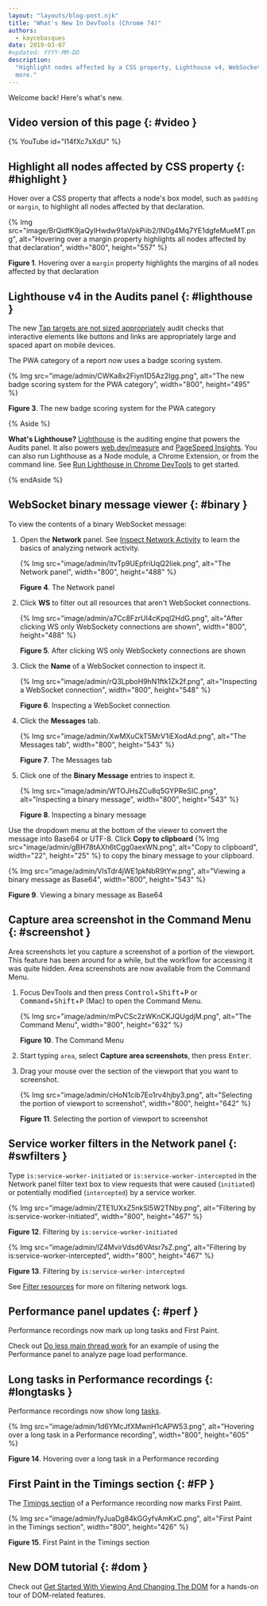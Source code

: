 ```yaml
---
layout: "layouts/blog-post.njk"
title: "What's New In DevTools (Chrome 74)"
authors:
  - kaycebasques
date: 2019-03-07
#updated: YYYY-MM-DD
description:
  "Highlight nodes affected by a CSS property, Lighthouse v4, WebSocket binary message viewer, and
  more."
---
```


Welcome back! Here's what's new.

## Video version of this page {: #video }

{% YouTube id="I14fXc7sXdU" %}

## Highlight all nodes affected by CSS property {: #highlight }

Hover over a CSS property that affects a node's box model, such as `padding` or `margin`, to
highlight all nodes affected by that declaration.

{% Img src="image/BrQidfK9jaQyIHwdw91aVpkPiib2/lN0g4Mq7YE1dgfeMueMT.png", alt="Hovering over a margin property highlights all nodes affected by that declaration", width="800", height="557" %}

**Figure 1**. Hovering over a `margin` property highlights the margins of all nodes affected by that
declaration

## Lighthouse v4 in the Audits panel {: #lighthouse }

The new [Tap targets are not sized appropriately][1] audit checks that interactive elements like
buttons and links are appropriately large and spaced apart on mobile devices.

The PWA category of a report now uses a badge scoring system.

{% Img src="image/admin/CWKa8x2Fiyn1D5Az2Igg.png", alt="The new badge scoring system for the PWA category", width="800", height="495" %}

**Figure 3**. The new badge scoring system for the PWA category

{% Aside %}

**What's Lighthouse?** [Lighthouse][2] is the auditing engine that powers the Audits panel. It also
powers [web.dev/measure][3] and [PageSpeed Insights][4]. You can also run Lighthouse as a Node
module, a Chrome Extension, or from the command line. See [Run Lighthouse in Chrome DevTools][5] to
get started.

{% endAside %}

## WebSocket binary message viewer {: #binary }

To view the contents of a binary WebSocket message:

1.  Open the **Network** panel. See [Inspect Network Activity][6] to learn the basics of analyzing
    network activity.

    {% Img src="image/admin/ItvTp9UEpfriUqQ2Iiek.png", alt="The Network panel", width="800", height="488" %}

    **Figure 4**. The Network panel

2.  Click **WS** to filter out all resources that aren't WebSocket connections.

    {% Img src="image/admin/a7Cc8FzrUI4cKpql2HdG.png", alt="After clicking WS only WebSockety connections are shown", width="800", height="488" %}

    **Figure 5**. After clicking WS only WebSockety connections are shown

3.  Click the **Name** of a WebSocket connection to inspect it.

    {% Img src="image/admin/rQ3LpboH9hN1ftk1Zk2f.png", alt="Inspecting a WebSocket connection", width="800", height="548" %}

    **Figure 6**. Inspecting a WebSocket connection

4.  Click the **Messages** tab.

    {% Img src="image/admin/XwMXuCkT5MrV1iEXodAd.png", alt="The Messages tab", width="800", height="543" %}

    **Figure 7**. The Messages tab

5.  Click one of the **Binary Message** entries to inspect it.

    {% Img src="image/admin/WTOJHsZCu8q5GYPReSIC.png", alt="Inspecting a binary message", width="800", height="543" %}

    **Figure 8**. Inspecting a binary message

Use the dropdown menu at the bottom of the viewer to convert the message into Base64 or UTF-8. Click
**Copy to clipboard**
{% Img src="image/admin/gBH78tAXh6tCgg0aexWN.png", alt="Copy to clipboard", width="22", height="25" %} to copy the
binary message to your clipboard.

{% Img src="image/admin/VlsTdr4jWE1pkNbR9tYw.png", alt="Viewing a binary message as Base64", width="800", height="543" %}

**Figure 9**. Viewing a binary message as Base64

## Capture area screenshot in the Command Menu {: #screenshot }

Area screenshots let you capture a screenshot of a portion of the viewport. This feature has been
around for a while, but the workflow for accessing it was quite hidden. Area screenshots are now
available from the Command Menu.

1.  Focus DevTools and then press <kbd>Control</kbd>+<kbd>Shift</kbd>+<kbd>P</kbd> or
    <kbd>Command</kbd>+<kbd>Shift</kbd>+<kbd>P</kbd> (Mac) to open the Command Menu.

    {% Img src="image/admin/mPvCSc2zWKnCKJQUgdjM.png", alt="The Command Menu", width="800", height="632" %}

    **Figure 10**. The Command Menu

2.  Start typing `area`, select **Capture area screenshots**, then press <kbd>Enter</kbd>.
3.  Drag your mouse over the section of the viewport that you want to screenshot.

    {% Img src="image/admin/cHoN1cib7Eo1rv4hjby3.png", alt="Selecting the portion of viewport to screenshot", width="800", height="642" %}

    **Figure 11**. Selecting the portion of viewport to screenshot

## Service worker filters in the Network panel {: #swfilters }

Type `is:service-worker-initiated` or `is:service-worker-intercepted` in the Network panel filter
text box to view requests that were caused (`initiated`) or potentially modified (`intercepted`) by
a service worker.

{% Img src="image/admin/ZTE1UXxZ5nkSl5W2TNby.png", alt="Filtering by is:service-worker-initiated", width="800", height="467" %}

**Figure 12**. Filtering by `is:service-worker-initiated`

{% Img src="image/admin/lZ4MvirVdsd6VAtsr7sZ.png", alt="Filtering by is:service-worker-intercepted", width="800", height="467" %}

**Figure 13**. Filtering by `is:service-worker-intercepted`

See [Filter resources][7] for more on filtering network logs.

## Performance panel updates {: #perf }

Performance recordings now mark up long tasks and First Paint.

Check out [Do less main thread work][8] for an example of using the Performance panel to analyze
page load performance.

## Long tasks in Performance recordings {: #longtasks }

Performance recordings now show long [tasks][9].

{% Img src="image/admin/1d6YMcJfXMwnH1cAPW53.png", alt="Hovering over a long task in a Performance recording", width="800", height="605" %}

**Figure 14**. Hovering over a long task in a Performance recording

## First Paint in the Timings section {: #FP }

The [Timings section][10] of a Performance recording now marks First Paint.

{% Img src="image/admin/fyJuaDg84kGGyfvAmKxC.png", alt="First Paint in the Timings section", width="800", height="426" %}

**Figure 15**. First Paint in the Timings section

## New DOM tutorial {: #dom }

Check out [Get Started With Viewing And Changing The DOM][11] for a hands-on tour of DOM-related
features.

[1]: https://web.dev/tap-targets
[2]: https://developers.google.com/web/tools/lighthouse
[3]: https://web.dev/measure
[4]: https://developers.google.com/speed/pagespeed/insights
[5]: https://developers.google.com/web/tools/lighthouse#devtools
[6]: /docs/devtools/network
[7]: /docs/devtools/network#filter
[8]: /docs/devtools/speed/get-started#main
[9]: https://w3c.github.io/longtasks/#sec-terminology
[10]: /blog/new-in-devtools-72#metrics
[11]: /docs/devtools/dom
